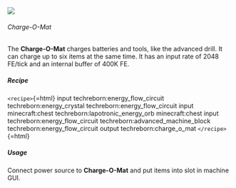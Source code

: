 ![](/mods/techreborn/charge_o_mat.png)

###### Charge-O-Mat

The **Charge-O-Mat** charges batteries and tools, like the advanced
drill. It can charge up to six items at the same time. It has an input
rate of 2048 FE/tick and an internal buffer of 400K FE.

##### Recipe

`<recipe>`{=html} input techreborn:energy_flow_circuit
techreborn:energy_crystal techreborn:energy_flow_circuit input
minecraft:chest techreborn:lapotronic_energy_orb minecraft:chest input
techreborn:energy_flow_circuit techreborn:advanced_machine_block
techreborn:energy_flow_circuit output techreborn:charge_o_mat
`</recipe>`{=html}

##### Usage

Connect power source to **Charge-O-Mat** and put items into slot in
machine GUI.

